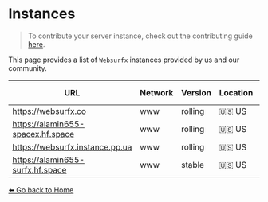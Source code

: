 # Instances 

> To contribute your server instance, check out the contributing guide [here](https://github.com/neon-mmd/websurfx/blob/HEAD/CONTRIBUTING.md).

This page provides a list of `Websurfx` instances provided by us and our community. 

|URL|Network|Version|Location|Status|Maintained By|TLS|IPv6|Comment|
|-|-|-|-|-|-|-|-|-|
|https://websurfx.co|www|rolling|🇺🇸 US|<a href="https://status.websurfx.pp.ua"><img src="https://img.shields.io/website?url=https%3A%2F%2Fwebsurfx.co&label=Status"></a>||✅|❌||
|https://alamin655-spacex.hf.space|www|rolling|🇺🇸 US|<a href="https://status.websurfx.pp.ua"><img src="https://img.shields.io/website?url=https%3A%2F%2Falamin655-spacex.hf.space&label=Status"></a>||✅|❌||
|https://websurfx.instance.pp.ua|www|rolling|🇺🇸 US|<a href="https://status.websurfx.pp.ua"><img src="https://img.shields.io/website?url=https%3A%2F%2Fwebsurfx.instance.pp.ua&label=Status"></a>||✅|✅||
|https://alamin655-surfx.hf.space|www|stable|🇺🇸 US|<a href="https://status.websurfx.pp.ua"><img src="https://img.shields.io/website?url=https%3A%2F%2Falamin655-surfx.hf.space&label=Status"></a>||✅|❌||


[⬅️ Go back to Home](./README.md)
